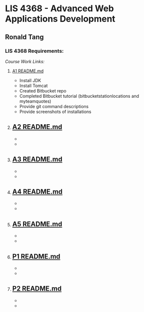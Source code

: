 # LIS 4368 - Advanced Web Applications Development

## Ronald Tang

### LIS 4368 Requirements:

*Course Work Links:*

1. [A1 README.md](a1/README.md "My A1 README.md file")
    - Install JDK
    - Install Tomcat
    - Created Bitbucket repo
    - Completed Bitbucket tutorial (bitbucketstationlocations and myteamquotes)
    - Provide git command descriptions
    - Provide screenshots of installations

2. [A2 README.md](a2/README.md "My A2 README.md file")
    - 
    - 
    - 

3. [A3 README.md](a3/README.md "My A3 README.md file")
    - 
    - 
    - 

4. [A4 README.md](a4/README.md "My A4 README.md file")
    - 
    - 
    - 

5. [A5 README.md](a5/README.md "My A5 README.md file")
    - 
    - 
    - 

6. [P1 README.md](p1/README.md "My P1 README.md file")
    - 
    - 
    - 

7. [P2 README.md](p2/README.md "My P2 README.md file")
    - 
    - 
    - 

